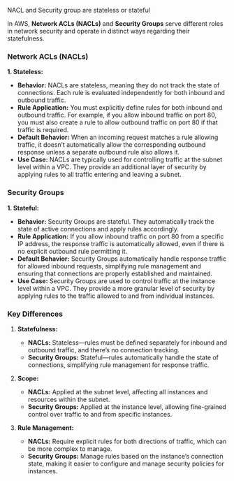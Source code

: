 NACL and Security group are stateless or stateful 

In AWS, **Network ACLs (NACLs)** and **Security Groups** serve different roles in network security and operate in distinct ways regarding their statefulness.

### Network ACLs (NACLs)

**1. Stateless:**
- **Behavior:** NACLs are stateless, meaning they do not track the state of connections. Each rule is evaluated independently for both inbound and outbound traffic.
- **Rule Application:** You must explicitly define rules for both inbound and outbound traffic. For example, if you allow inbound traffic on port 80, you must also create a rule to allow outbound traffic on port 80 if that traffic is required.
- **Default Behavior:** When an incoming request matches a rule allowing traffic, it doesn’t automatically allow the corresponding outbound response unless a separate outbound rule also allows it.
- **Use Case:** NACLs are typically used for controlling traffic at the subnet level within a VPC. They provide an additional layer of security by applying rules to all traffic entering and leaving a subnet.

### Security Groups

**1. Stateful:**
- **Behavior:** Security Groups are stateful. They automatically track the state of active connections and apply rules accordingly.
- **Rule Application:** If you allow inbound traffic on port 80 from a specific IP address, the response traffic is automatically allowed, even if there is no explicit outbound rule permitting it.
- **Default Behavior:** Security Groups automatically handle response traffic for allowed inbound requests, simplifying rule management and ensuring that connections are properly established and maintained.
- **Use Case:** Security Groups are used to control traffic at the instance level within a VPC. They provide a more granular level of security by applying rules to the traffic allowed to and from individual instances.

### Key Differences

1. **Statefulness:**
   - **NACLs:** Stateless—rules must be defined separately for inbound and outbound traffic, and there’s no connection tracking.
   - **Security Groups:** Stateful—rules automatically handle the state of connections, simplifying rule management for response traffic.

2. **Scope:**
   - **NACLs:** Applied at the subnet level, affecting all instances and resources within the subnet.
   - **Security Groups:** Applied at the instance level, allowing fine-grained control over traffic to and from specific instances.

3. **Rule Management:**
   - **NACLs:** Require explicit rules for both directions of traffic, which can be more complex to manage.
   - **Security Groups:** Manage rules based on the instance’s connection state, making it easier to configure and manage security policies for instances.

